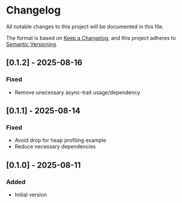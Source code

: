 # Changelog
All notable changes to this project will be documented in this file.

The format is based on [Keep a Changelog](https://keepachangelog.com/en/1.0.0/),
and this project adheres to [Semantic Versioning](https://semver.org/spec/v2.0.0.html).

## [0.1.2] - 2025-08-16
### Fixed
- Remove unecessary async-trait usage/dependency

## [0.1.1] - 2025-08-14
### Fixed
- Avoid drop for heap profiling example
- Reduce necessary dependencies

## [0.1.0] - 2025-08-11
### Added
- Initial version
